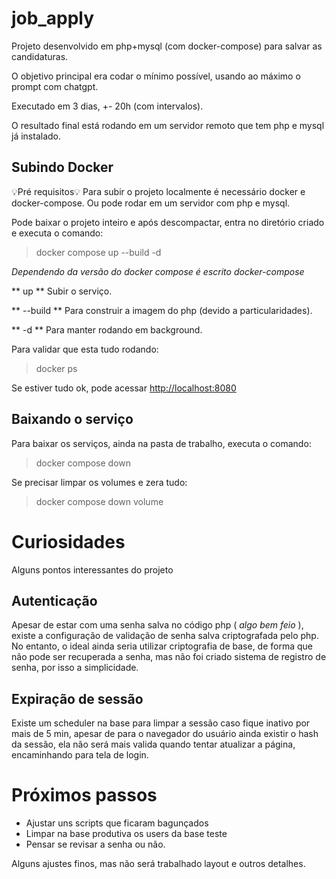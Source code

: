 
# job_apply
Projeto desenvolvido em php+mysql (com docker-compose) para salvar as candidaturas.

O objetivo principal era codar o mínimo possível, usando ao máximo o prompt com chatgpt.

Executado em 3 dias, +- 20h (com intervalos).

O resultado final está rodando em um servidor remoto que tem php e mysql já instalado.

## Subindo Docker

💡Pré requisitos💡
Para subir o projeto localmente é necessário docker e docker-compose.
Ou pode rodar em um servidor com php e mysql.

Pode baixar o projeto inteiro e após descompactar, entra no diretório criado e executa o comando:
> docker compose up --build -d

*Dependendo da versão do docker compose é escrito docker-compose*

** up ** Subir o serviço.

** --build ** Para construir a imagem do php (devido a particularidades).

** -d ** Para manter rodando em background.

Para validar que esta tudo rodando:
> docker ps

Se estiver tudo ok, pode acessar <http://localhost:8080>

## Baixando o serviço

Para baixar os serviços, ainda na pasta de trabalho, executa o comando:
> docker compose down

Se precisar limpar os volumes e zera tudo:
> docker compose down volume

# Curiosidades

Alguns pontos interessantes do projeto

## Autenticação

Apesar de estar com uma senha salva no código php ( *algo bem feio* ), existe a configuração de validação de senha salva criptografada  pelo php. No entanto, o ideal ainda seria utilizar criptografia de base, de forma que não pode ser recuperada a senha, mas não foi criado sistema de registro de senha, por isso a simplicidade.

## Expiração de sessão

Existe um scheduler na base para limpar a sessão caso fique inativo por mais de 5 min, apesar de para o navegador do usuário ainda existir o hash da sessão, ela não será mais valida quando tentar atualizar a página, encaminhando para tela de login.

# Próximos passos

- Ajustar uns scripts que ficaram bagunçados
- Limpar na base produtiva os users da base teste
- Pensar se revisar a senha ou não.

Alguns ajustes finos, mas não será trabalhado layout e outros detalhes.

